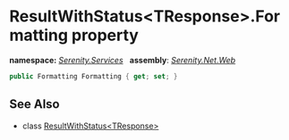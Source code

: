 # ResultWithStatus&lt;TResponse&gt;.Formatting property
**namespace:** *[Serenity.Services](../../README.md#serenity.services-namespace)*   **assembly**: *[Serenity.Net.Web](../../README.md)*

```csharp
public Formatting Formatting { get; set; }
```

## See Also

* class [ResultWithStatus&lt;TResponse&gt;](../ResultWithStatus-1.md)